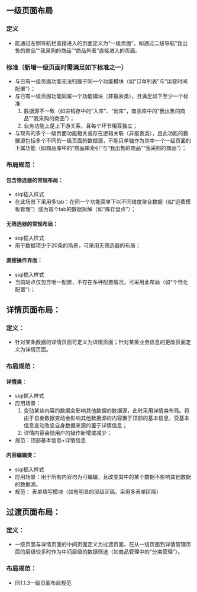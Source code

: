 ## 一级页面布局
###  定义
* 能通过左侧导航栏直接进入的页面定义为“一级页面”，如通过二级导航“我出售的商品”“我采购的商品”“商品列表”直接进入的页面。

### 标准（新增一级页面时需满足如下标准之一）
* 与已有一级页面功能无法归属于同一个功能模块（如“订单列表”与“运营时间配置”）；
* 与已有一级页面功能同属一个功能模块（非报表类），且满足如下至少一个标准:
    1. 数据源不一致（如进销存中的“入库”、“出库”，商品库中的“我出售的商品”“我采购的商品”）；
    2. 业务功能上是上下游关系，且每个环节相互独立；
* 与现有的多个一级页面功能相关或存在逻辑关联（非报表类），且此功能的数据源包括多个不同的一级页面的数据源，不能只单独作为其中一个一级页面的下属功能（如商品库中的“商品库索引”与“我出售的商品”“我采购的商品”）；

### 布局规范：
#### 包含筛选器的常规布局：
* siqi插入样式
* 在此场景下采用多tab：在同一个功能菜单下以不同维度聚合数据（如“运费模板管理”）或为首个tab的数据拆解（如“库存盘点”）；

####  无筛选器的常规布局：
* siqi插入样式
* 用于数据项少于20条的场景，可采用无筛选器的布局；

####  直接操作界面：
* siqi插入样式
* 当前站点仅包含唯一配置，不存在多种配置情况，可采用此布局（如“个性化配置”）；

## 详情页面布局：
### 定义：
* 针对某条数据的详情页面可定义为详情页面；针对某条业务信息的更改页面定义为详情页面。

### 布局规范：
#### 详情类：
* siqi插入样式
* 应用场景：
    1. 变动某些内容的数据会影响其他数据的数据源，此时采用详情类布局。将由于自身数据变动会影响其他数据源的内容置于顶部的基本信息，受基本信息变动改变自身数据来源的置于详情信息；
    2. 详情内容会随用户的操作新增或减少；
* 规范：顶部基本信息+详情信息

#### 内容编辑类：
* siqi插入样式
* 应用场景：用于所有内容均为可编辑，且改变其中的某个数据不影响其他数据的数据源。
* 规范： 表单填写模块（如有明显的层级区隔，采用多表单区隔）

## 过渡页面布局：
### 定义：
* 一级页面与详情页面的中间页面定义为过渡页面，在从一级页面到详情管理页面的层级较多时作为中间层级的数据筛选（如商品管理中的"分类管理"）。

### 布局规范：
* 同1.1.3一级页面布局规范
